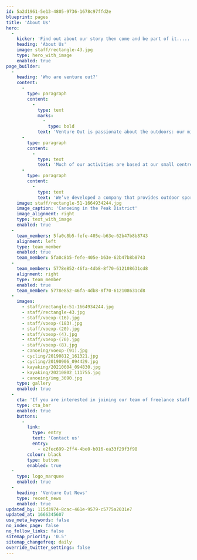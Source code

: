 ```yaml
---
id: 5a2d1961-5e13-4805-9736-1678c97ffd2e
blueprint: pages
title: 'About Us'
hero:
  -
    kicker: 'Find out about our story then come and be part of it.....'
    heading: 'About Us'
    image: staff/rectangle-43.jpg
    type: hero_with_image
    enabled: true
page_builder:
  -
    heading: 'Who are venture out?'
    content:
      -
        type: paragraph
        content:
          -
            type: text
            marks:
              -
                type: bold
            text: 'Venture Out is passionate about the outdoors: our mission is to introduce people of all ages and backgrounds to adventurous activities in Greater Manchester and the North West. For over nine years we have been providing canoe trips on the Mersey, Outdoor Activity days for Schools, and Holiday Clubs & Birthday parties for families. We’ve run DofE expeditions in the Peak District, Wales, and Lake District, and even canoed to Liverpool. '
      -
        type: paragraph
        content:
          -
            type: text
            text: 'Much of our activities are based at our small centre in South Manchester, but we love to introduce people to the great , nearby areas of the Peak District, Lancashire and Yorkshire hills and our vast canal network, for walking, mountain biking and canoeing. '
      -
        type: paragraph
        content:
          -
            type: text
            text: 'We’ve developed a company that provides outdoor sports and environmental activities year round to schools, colleges, youth groups, families, individuals and companies.'
    image: staff/rectangle-51-1664934244.jpg
    image_caption: 'Canoeing in the Peak District'
    image_alignment: right
    type: text_with_image
    enabled: true
  -
    team_members: 5fa0c8b5-fefe-405e-b63e-62b47b8b8743
    alignment: left
    type: team_member
    enabled: true
    team_member: 5fa0c8b5-fefe-405e-b63e-62b47b8b8743
  -
    team_members: 5778e852-46fa-4db8-8f70-612108631cd8
    alignment: right
    type: team_member
    enabled: true
    team_member: 5778e852-46fa-4db8-8f70-612108631cd8
  -
    images:
      - staff/rectangle-51-1664934244.jpg
      - staff/rectangle-43.jpg
      - staff/voexp-(16).jpg
      - staff/voexp-(183).jpg
      - staff/voexp-(20).jpg
      - staff/voexp-(4).jpg
      - staff/voexp-(70).jpg
      - staff/voexp-(8).jpg
      - canoeing/voexp-(91).jpg
      - cycling/20190812_161321.jpg
      - cycling/20190906_094429.jpg
      - kayaking/20210604_094830.jpg
      - kayaking/20210802_111755.jpg
      - canoeing/img_3690.jpg
    type: gallery
    enabled: true
  -
    cta: 'If you are interested in joining our team of freelance staff then please get in touch.'
    type: cta_bar
    enabled: true
    buttons:
      -
        link:
          type: entry
          text: 'Contact us'
          entry:
            - e2fec699-2ff4-4be0-b016-ea33f29f3f98
        colour: black
        type: button
        enabled: true
  -
    type: logo_marquee
    enabled: true
  -
    heading: 'Venture Out News'
    type: recent_news
    enabled: true
updated_by: 115d3974-8cac-461e-9579-c5775a2031e7
updated_at: 1666345607
use_meta_keywords: false
no_index_page: false
no_follow_links: false
sitemap_priority: '0.5'
sitemap_changefreq: daily
override_twitter_settings: false
---
```

